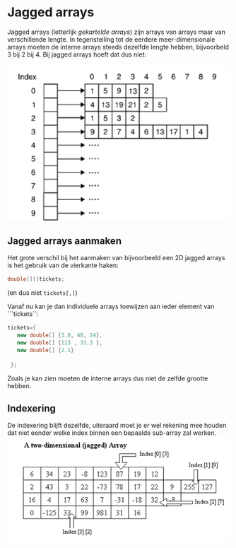 # Jagged arrays

Jagged arrays \(letterlijk _gekartelde arrays_\) zijn arrays van arrays maar van verschillende lengte. In tegenstelling tot de eerdere meer-dimensionale arrays moeten de interne arrays steeds dezelfde lengte hebben, bijvoorbeld 3 bij 2 bij 4. Bij jagged arrays hoeft dat dus niet:

![jagged array](../../.gitbook/assets/jagged%20%281%29.png)

## Jagged arrays aanmaken

Het grote verschil bij het aanmaken van bijvoorbeeld een 2D jagged arrays is het gebruik van de vierkante haken:

```csharp
double[][]tickets;
```

\(en dus niet `tickets[,]`\)

Vanaf nu kan je dan individuele arrays toewijzen aan ieder element van ```tickets``:

```csharp
tickets={
   new double[] {3.0, 40, 24},
   new double[] {123 , 31.3 },
   new double[] {2.1}

 };
```

Zoals je kan zien moeten de interne arrays dus niet de zelfde grootte hebben.

## Indexering

De indexering blijft dezelfde, uiteraard moet je er wel rekening mee houden dat niet eender welke index binnen een bepaalde sub-array zal werken. ![indexering bij jagged arrays](../../.gitbook/assets/jagged2%20%281%29.png)


